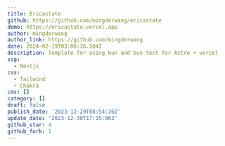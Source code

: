 ```yaml
---
title: Ericastate
github: https://github.com/mingderwang/ericastate
demo: https://ericastate.vercel.app
author: mingderwang
author_link: https://github.com/mingderwang
date: 2024-02-19T03:06:36.504Z
description: Template for using bun and bun test for Astro + vercel
ssg:
  - Nextjs
css:
  - Tailwind
  - Chakra
cms: []
category: []
draft: false
publish_date: '2023-12-29T08:54:36Z'
update_date: '2023-12-30T17:15:06Z'
github_star: 4
github_fork: 1
---
```

